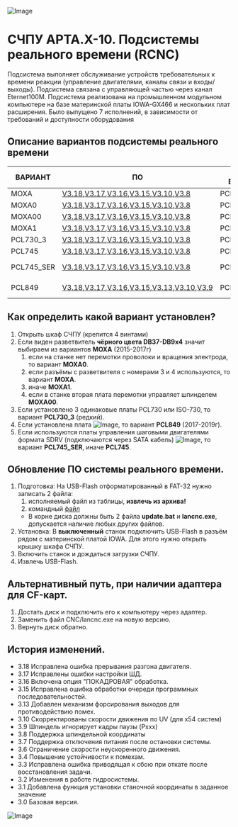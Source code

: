 ![Image](https://edm.ru/img/logo.png)
# СЧПУ АРТА.X-10. Подсистемы реального времени (RCNC)

Подсистема выполняет обслуживание устройств требовательных к времени реакции (управление двигателями, каналы связи и входы/выходы). 
Подсистема связана с управляющей частью через канал Eternet100M.
Подсистема реализована на промышленном модульном компьютере на базе материнской платы IOWA-GX466 и нескольких плат расширения.
Было выпущено 7 исполнений, в зависимости от требований и доступности оборудования

## Описание вариантов подсистемы реального времени

| ВАРИАНТ    |   ПО                                  | ВХОДЫ/ВЫХОДЫ      | ГЕНЕРАТОР  | ПЕРЕМОТКА | ПУЛЬТ ДУ. | SDRV        |
|------------|---------------------------------------|-------------------|------------|-----------|-----------|-------------|
| MOXA       | [V3.18](RCNC/MOXA/lancnc318.zip),[V3.17](RCNC/MOXA/lancnc317.zip),[V3.16](RCNC/MOXA/lancnc316.zip),[V3.15](RCNC/MOXA/lancnc315.zip),[V3.10](RCNC/MOXA/lancnc310.zip),[V3.8](RCNC/MOXA/lancnc38.zip) | PCL730(1,2)       | MOXA.3     | MOXA.4    | IOWA.COM3 | MOXA.1-2    |
| MOXA0      | [V3.18](RCNC/MOXA0/lancnc318.zip),[V3.17](RCNC/MOXA0/lancnc317.zip),[V3.16](RCNC/MOXA0/lancnc316.zip),[V3.15](RCNC/MOXA0/lancnc315.zip),[V3.10](RCNC/MOXA0/lancnc310.zip),[V3.8](RCNC/MOXA0/lancnc38.zip) | PCL730(1,2)       | MOXA.3     | НЕТ       | MOXA.4    | MOXA.1-2    |
| MOXA00     | [V3.18](RCNC/MOXA00/lancnc318.zip),[V3.17](RCNC/MOXA00/lancnc317.zip),[V3.16](RCNC/MOXA00/lancnc316.zip),[V3.15](RCNC/MOXA00/lancnc315.zip),[V3.10](RCNC/MOXA00/lancnc310.zip),[V3.8](RCNC/MOXA00/lancnc38.zip) | PCL730(1,2)       | MOXA.3     | MOXA.2,4 | IOWA.COM3 | MOXA.1    |
| MOXA1      | [V3.18](RCNC/MOXA1/lancnc318.zip),[V3.17](RCNC/MOXA1/lancnc317.zip),[V3.16](RCNC/MOXA1/lancnc316.zip),[V3.15](RCNC/MOXA1/lancnc315.zip),[V3.10](RCNC/MOXA1/lancnc310.zip),[V3.8](RCNC/MOXA1/lancnc38.zip) | PCL730(1,2)       | IOWA.COM2  | IOWA.COM1 | IOWA.COM3 | MOXA.1-2    |
| PCL730_3   | [V3.18](RCNC/PCL730_3/lancnc318.zip),[V3.17](RCNC/PCL730_3/lancnc317.zip),[V3.16](RCNC/PCL730_3/lancnc316.zip),[V3.15](RCNC/PCL730_3/lancnc315.zip),[V3.10](RCNC/PCL730_3/lancnc310.zip),[V3.8](RCNC/PCL730_3/lancnc38.zip) | PCL730(1,2,3)     | IOWA.COM2  | IOWA.COM1 | IOWA.COM3 | НЕТ         |
| PCL745     | [V3.18](RCNC/PCL745/lancnc318.zip),[V3.17](RCNC/PCL745/lancnc317.zip),[V3.16](RCNC/PCL745/lancnc316.zip),[V3.15](RCNC/PCL745/lancnc315.zip),[V3.10](RCNC/PCL745/lancnc310.zip),[V3.8](RCNC/PCL745/lancnc38.zip) | PCL730(1,2)       | PCL745.2   | PCL745.1  | IOWA.COM3 | НЕТ         |
| PCL745_SER | [V3.18](RCNC/PCL745_SER/lancnc318.zip),[V3.17](RCNC/PCL745_SER/lancnc317.zip),[V3.16](RCNC/PCL745_SER/lancnc316.zip),[V3.15](RCNC/PCL745_SER/lancnc315.zip),[V3.10](RCNC/PCL745_SER/lancnc310.zip),[V3.8](RCNC/PCL745_SER/lancnc38.zip) | PCL730(1,2)       | IOWA.COM2  | IOWA.COM1 | IOWA.COM3 | PCL745.1-2  |
| PCL849     | [V3.18](RCNC/PCL849/lancnc318.zip),[V3.17](RCNC/PCL849/lancnc317.zip),[V3.16](RCNC/PCL849/lancnc316.zip),[V3.15](RCNC/PCL849/lancnc315.zip),[V3.13](RCNC/PCL849/lancnc313.zip),[V3.10](RCNC/PCL849/lancnc310.zip),[V3.9](RCNC/PCL849/lancnc39.zip) | PCL730(1,2)       | PCL849.3   | PCL849.4  | IOWA.COM3 | PCL849.1-2  |

## Как определить какой вариант установлен?
1. Открыть шкаф СЧПУ (крепится 4 винтами)
2. Если виден разветвитель **чёрного цвета DB37-DB9x4** значит выбираем из вариантов **MOXA** (2015-2017г)
	1. если на станке нет перемотки проволоки и вращения электрода, то вариант **MOXA0**.
	2. если разъёмы с разветвителя с номерами 3 и 4 используются, то вариант **MOXA**.
	3. иначе **MOXA1**.
	4. если в станке вторая плата перемотки управляет шпинделем **MOXA00**.
3. Если установлено 3 одинаковые платы PCL730 или ISO-730, то вариант **PCL730_3** (редкий).
4. Если установлена плата ![Image](IMG/PCL849ad.jpg), то вариант **PCL849** (2017-2019г).
5. Если используются платы управления шаговыми двигателями формата SDRV (подключаются через SATA кабель) ![Image](IMG/SDRV.jpg), 
   то вариант **PCL745_SER**, иначе **PCL745**.

## Обновление ПО системы реального времени.
1. Подготовка: На USB-Flash отформатированный в FAT-32 нужно записать 2 файла:
	1. исполняемый файл из таблицы, **извлечь из архива!**
	2. командный [файл](CMD/update.bat)
	* В корне диска должны быть 2 файла **update.bat** и **lancnc.exe**, допускается наличие любых других файлов.
2. Установка: В **выключенный** станок подключить USB-Flash в разъём рядом с материнской платой IOWA. Для этого нужно открыть 
   крышку шкафа СЧПУ.
3. Включить станок и дождаться загрузки СЧПУ.
4. Извлечь USB-Flash.

## Альтернативный путь, при наличии адаптера для CF-карт.
1. Достать диск и подключить его к компьютеру через адаптер.
2. Заменить файл CNC/lancnc.exe на новую версию.
3. Вернуть диск обратно.

## История изменений.
* 3.18 Исправлена ошибка прерывания разгона двигателя.
* 3.17 Исправлены ошибки настройки ШД.
* 3.16 Включена опция "ПОКАДРОВАЯ" обработка.
* 3.15 Исправлена ошибка обработки очереди программных последовательностей.
* 3.13 Добавлен механизм форсирования выходов для противодействию помех.
* 3.10 Скорректированы скорости движения по UV (для x54 систем)
* 3.9 Шпиндель игнорирует кадры паузы (Pxxx)
* 3.8 Поддержка шпиндельной координаты
* 3.7 Поддержка отключения питания после остановки системы.
* 3.6 Ограничение скорости неускоренного движения. 
* 3.4 Повышение устойчивости к помехам.
* 3.3 Исправлена ошибка приводящая к сбою при откате после восстановления задачи.
* 3.2 Изменения в работе гидросистемы.
* 3.1 Добавлена функция установки станочной координаты в заданное значение
* 3.0 Базовая версия.

![Image](http://edm.ru/style/bottom.png)
